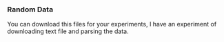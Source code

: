 ### Random Data

You can download this files for your experiments, I have an experiment of downloading text file and parsing the data.

